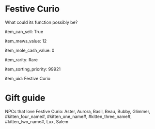 # Festive Curio

What could its function possibly be?

item_can_sell: True

item_mews_value: 12

item_mole_cash_value: 0

item_rarity: Rare

item_sorting_priority: 99921

item_uid: Festive Curio

# Gift guide

NPCs that love Festive Curio: Aster, Aurora, Basil, Beau, Bubby, Glimmer, #kitten_four_name#, #kitten_one_name#, #kitten_three_name#, #kitten_two_name#, Lux, Salem